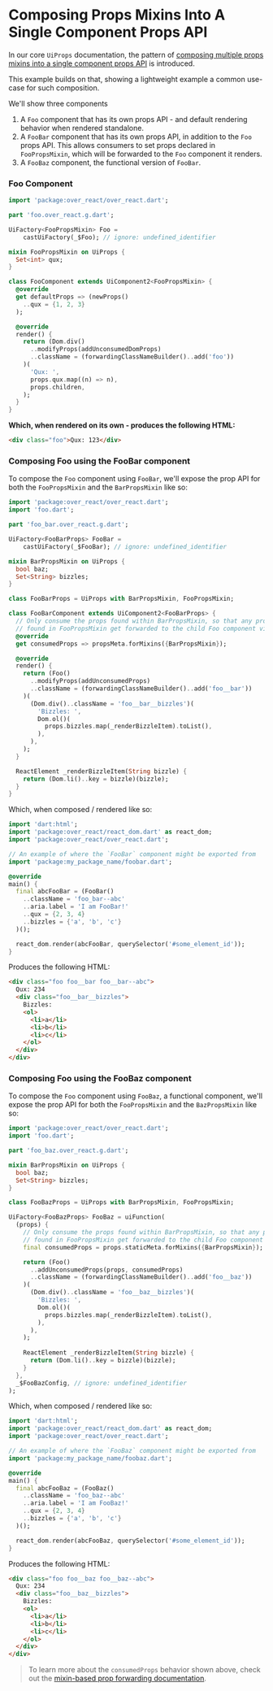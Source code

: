 # Composing Props Mixins Into A Single Component Props API

In our core `UiProps` documentation, the pattern of [composing multiple props mixins into a single component props API](../README.md#with-other-mixins) is introduced.

This example builds on that, showing a lightweight example a common use-case for such composition. 

We'll show three components 

1. A `Foo` component that has its own props API - and default rendering behavior when rendered standalone.
1. A `FooBar` component that has its own props API, in addition to the `Foo` props API. This allows consumers to set props declared in `FooPropsMixin`, which will be forwarded to the `Foo` component it renders.
1. A `FooBaz` component, the functional version of `FooBar`.

### Foo Component
```dart
import 'package:over_react/over_react.dart';

part 'foo.over_react.g.dart';

UiFactory<FooPropsMixin> Foo = 
    castUiFactory(_$Foo); // ignore: undefined_identifier

mixin FooPropsMixin on UiProps {
  Set<int> qux;
}

class FooComponent extends UiComponent2<FooPropsMixin> {
  @override
  get defaultProps => (newProps()
    ..qux = {1, 2, 3}
  );

  @override
  render() {
    return (Dom.div()
      ..modifyProps(addUnconsumedDomProps)
      ..className = (forwardingClassNameBuilder()..add('foo'))
    )(
      'Qux: ', 
      props.qux.map((n) => n),
      props.children,
    );
  }
}
```

__Which, when rendered on its own - produces the following HTML:__

```html
<div class="foo">Qux: 123</div>
```

### Composing Foo using the FooBar component

To compose the `Foo` component using `FooBar`, we'll expose the prop API for both the `FooPropsMixin` and the `BarPropsMixin` like so:
```dart
import 'package:over_react/over_react.dart';
import 'foo.dart';

part 'foo_bar.over_react.g.dart';

UiFactory<FooBarProps> FooBar = 
    castUiFactory(_$FooBar); // ignore: undefined_identifier

mixin BarPropsMixin on UiProps {
  bool baz;
  Set<String> bizzles;
}

class FooBarProps = UiProps with BarPropsMixin, FooPropsMixin;

class FooBarComponent extends UiComponent2<FooBarProps> {
  // Only consume the props found within BarPropsMixin, so that any prop values 
  // found in FooPropsMixin get forwarded to the child Foo component via `addUnconsumedProps`.
  @override
  get consumedProps => propsMeta.forMixins({BarPropsMixin});

  @override
  render() {
    return (Foo()
      ..modifyProps(addUnconsumedProps)
      ..className = (forwardingClassNameBuilder()..add('foo__bar'))
    )(
      (Dom.div()..className = 'foo__bar__bizzles')(
        'Bizzles: ',
        Dom.ol()(
          props.bizzles.map(_renderBizzleItem).toList(),
        ),
      ),
    );
  }

  ReactElement _renderBizzleItem(String bizzle) {
    return (Dom.li()..key = bizzle)(bizzle);
  }
}
```

Which, when composed / rendered like so:
```dart
import 'dart:html';
import 'package:over_react/react_dom.dart' as react_dom;
import 'package:over_react/over_react.dart';

// An example of where the `FooBar` component might be exported from
import 'package:my_package_name/foobar.dart';

@override
main() {
  final abcFooBar = (FooBar()
    ..className = 'foo_bar--abc'
    ..aria.label = 'I am FooBar!'
    ..qux = {2, 3, 4}
    ..bizzles = {'a', 'b', 'c'}
  )();

  react_dom.render(abcFooBar, querySelector('#some_element_id'));
}
```

Produces the following HTML:
```html
<div class="foo foo__bar foo__bar--abc">
  Qux: 234
  <div class="foo__bar__bizzles">
    Bizzles: 
    <ol>
      <li>a</li>
      <li>b</li>
      <li>c</li>
    </ol>
  </div>
</div>
```

### Composing Foo using the FooBaz component

To compose the `Foo` component using `FooBaz`, a functional component, we'll expose the prop API for both the `FooPropsMixin` and the `BazPropsMixin` like so:
```dart
import 'package:over_react/over_react.dart';
import 'foo.dart';

part 'foo_baz.over_react.g.dart';

mixin BarPropsMixin on UiProps {
  bool baz;
  Set<String> bizzles;
}

class FooBazProps = UiProps with BarPropsMixin, FooPropsMixin;

UiFactory<FooBazProps> FooBaz = uiFunction(
  (props) {
    // Only consume the props found within BarPropsMixin, so that any prop values 
    // found in FooPropsMixin get forwarded to the child Foo component via `addUnconsumedProps`.
    final consumedProps = props.staticMeta.forMixins({BarPropsMixin});

    return (Foo()
      ..addUnconsumedProps(props, consumedProps)
      ..className = (forwardingClassNameBuilder()..add('foo__baz'))
    )(
      (Dom.div()..className = 'foo__baz__bizzles')(
        'Bizzles: ',
        Dom.ol()(
          props.bizzles.map(_renderBizzleItem).toList(),
        ),
      ),
    );
    
    ReactElement _renderBizzleItem(String bizzle) {
      return (Dom.li()..key = bizzle)(bizzle);
    }
  },
  _$FooBazConfig, // ignore: undefined_identifier
);
```

Which, when composed / rendered like so:
```dart
import 'dart:html';
import 'package:over_react/react_dom.dart' as react_dom;
import 'package:over_react/over_react.dart';

// An example of where the `FooBaz` component might be exported from
import 'package:my_package_name/foobaz.dart';

@override
main() {
  final abcFooBaz = (FooBaz()
    ..className = 'foo_baz--abc'
    ..aria.label = 'I am FooBaz!'
    ..qux = {2, 3, 4}
    ..bizzles = {'a', 'b', 'c'}
  )();

  react_dom.render(abcFooBaz, querySelector('#some_element_id'));
}
```

Produces the following HTML:
```html
<div class="foo foo__baz foo__baz--abc">
  Qux: 234
  <div class="foo__baz__bizzles">
    Bizzles: 
    <ol>
      <li>a</li>
      <li>b</li>
      <li>c</li>
    </ol>
  </div>
</div>
```

> To learn more about the `consumedProps` behavior shown above, check out the [mixin-based prop forwarding documentation](new_boilerplate_migration.md#updated-default-behavior-in-the-mixin-based-syntax).
